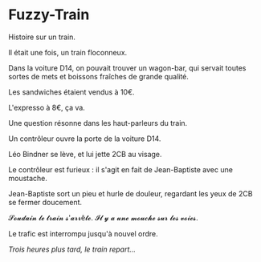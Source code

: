 # Fuzzy-Train
Histoire sur un train.

Il était une fois, un train floconneux.

Dans la voiture D14, on pouvait trouver un wagon-bar, qui servait toutes sortes de mets et boissons fraîches de grande qualité.

Les sandwiches étaient vendus à 10€.

L'expresso à 8€, ça va.

Une question résonne dans les haut-parleurs du train.

Un contrôleur ouvre la porte de la voiture D14.

Léo Bindner se lève, et lui jette 2CB au visage.

Le contrôleur est furieux : il s'agit en fait de Jean-Baptiste avec une moustache.

Jean-Baptiste sort un pieu et hurle de douleur, regardant les yeux de 2CB se fermer doucement.

𝓢𝓸𝓾𝓭𝓪𝓲𝓷 𝓵𝓮 𝓽𝓻𝓪𝓲𝓷 𝓼'𝓪𝓻𝓻ê𝓽𝓮. 𝓘𝓵 𝔂 𝓪 𝓾𝓷𝓮 𝓶𝓸𝓾𝓬𝓱𝓮 𝓼𝓾𝓻 𝓵𝓮𝓼 𝓿𝓸𝓲𝓮𝓼.

Le trafic est interrompu jusqu'à nouvel ordre.


*Trois heures plus tard, le train repart...*